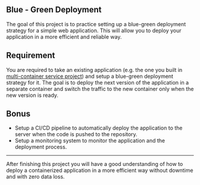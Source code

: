 ## Blue - Green Deployment


The goal of this project is to practice setting up a blue-green deployment strategy for a simple web application. This will allow you to deploy your application in a more efficient and reliable way.

## Requirement

You are required to take an existing application (e.g. the one you built in [multi-container service project](https://roadmap.sh/projects/multi-container-service)) and setup a blue-green deployment strategy for it. The goal is to deploy the next version of the application in a separate container and switch the traffic to the new container only when the new version is ready.

## Bonus

* Setup a CI/CD pipeline to automatically deploy the application to the server when the code is pushed to the repository.
* Setup a monitoring system to monitor the application and the deployment process.

---

After finishing this project you will have a good understanding of how to deploy a containerized application in a more efficient way without downtime and with zero data loss.

